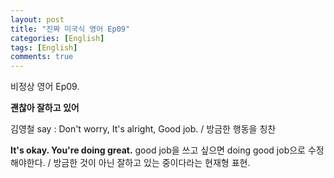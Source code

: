 ```yaml
---
layout: post
title: "진짜 미국식 영어 Ep09"
categories: [English]
tags: [English]
comments: true
---
```


비정상 영어 Ep09. 

<b> 괜찮아 잘하고 있어 </b>

김영철 say : Don't worry, It's alright, Good job. / 방금한 행동을 칭찬

<b> It's okay. You're doing great.</b>
good job을 쓰고 싶으면 doing good job으로 수정해야한다. / 방금한 것이 아닌 잘하고 있는 중이다라는 현재형 표현.

